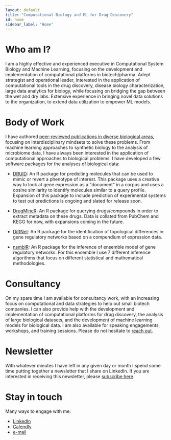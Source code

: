 ```yaml
---
layout: default
title: "Computational Biology and ML for Drug Discovery"
id: home
sidebar_label: "Home"
---
```



# Who am I? 
I am a highly effective and experienced executive in Computational System Biology and Machine Learning, focusing on the  development and implementation of computational platforms in biotech/pharma. Adept strategist and operational leader, interested in the application of computational tools in the drug discovery, disease biology characterization, large data analytics for biology, while focusing on bridging the gap between the wet and dry labs. Extensive experience in bringing novel data solutions to the organization, to extend data utilization to empower ML models.

<!--- I am a biotech executive with with close to 20 years of experience in Computational Biology and Machine Learning. I believe that Computational Biology and Machine Learning have much to offer to the field of drug discovery, and I have been working to bridge the gap between these two fields for the past 15 years. With the current advances in machine learning, I believe that we are at a point where we can start to see the real impact of these technologies in the field of drug discovery. ---->

# Body of Work
I have authored [peer-reviewed publications in diverse biological areas](https://scholar.google.com/citations?user=JjKJpygAAAAJ&hl=en), focusing on interdisciplinary mindsets to solve these problems. From machine learning approaches to synthetic biology to the analysis of microbiome data, I have always been interested in the application of computational approaches to biological problems. I have developed a few software packages for the analyses of biological data: 

  - [DRUID](https://github.com/diogocamacho/druid): An R package for predicting molecules that can be used to mimic or revert a phenotype of interest. This package uses a creative way to look at gene expression as a "document" in a corpus and uses a cosine similarity to identify molecules similar to a query profile. Expansion of this package to include prediction of experimental systems to test out predictions is ongoing and slated for release soon. 

  - [DrugMineR](https://github.com/diogocamacho/drugminer): An R package for querying drugs/compounds in order to extract metadata on these drugs. Data is collated from PubChem and KEGG for now, with expansions coming in the future.

  - [DiffNet](http://www.github.com/diogocamacho/diffnet): An R package for the identification of topological differences in gene regulatory networks based on a compendium of expression data.  

  - [nsmblR](http://www.github.com/diogocamacho/nsmblR): An R package for the inference of ensemble model of gene regulatory networks. For this ensemble I use 7 different inference algorithms that focus on different statistical and mathematical methodologies.
 

# Consultancy
On my spare time I am available for consultancy work, with an increasing focus on computational and data strategies to help out small biotech companies. I can also provide help with the development and implementation of computational platforms for drug discovery, the analysis of large biological datasets, and the development of machine learning models for biological data. I am also available for speaking engagements, workshops, and training sessions. Please do not hesitate to [reach out](mailto:diogo.camacho.2008@gmail.com).

# Newsletter
With whatever minutes I have left in any given day or month I spend some time putting together a newsletter that I share on LinkedIn. If you are interested in receiving this newsletter, please [subscribe here](https://www.linkedin.com/newsletters/computing-biology-7216632062764593152/).


# Stay in touch
Many ways to engage with me:
- [LinkedIn](https://www.linkedin.com/in/diogocamacho/)
- [Calendly](https://calendly.com/diogocamacho)
- [e-mail](mailto:diogo.camacho.2008@gmail.com)